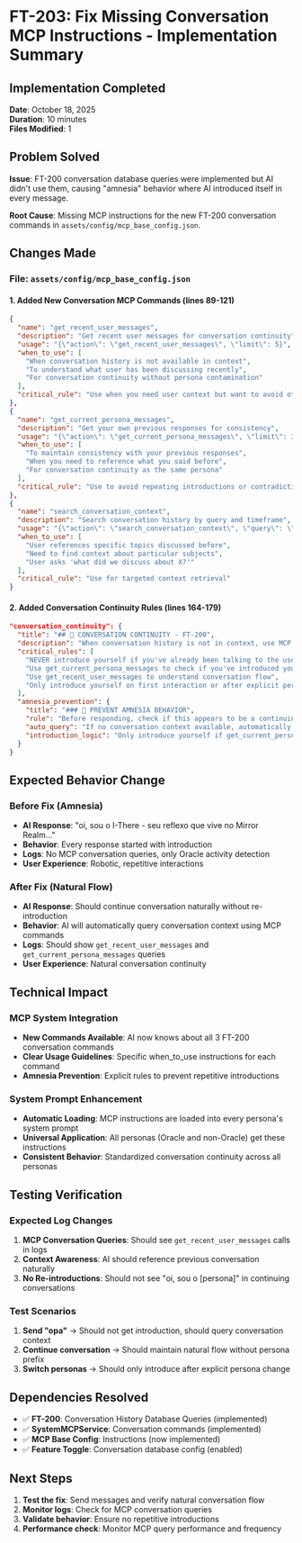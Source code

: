 # FT-203: Fix Missing Conversation MCP Instructions - Implementation Summary

## Implementation Completed

**Date**: October 18, 2025  
**Duration**: 10 minutes  
**Files Modified**: 1  

## Problem Solved

**Issue**: FT-200 conversation database queries were implemented but AI didn't use them, causing "amnesia" behavior where AI introduced itself in every message.

**Root Cause**: Missing MCP instructions for the new FT-200 conversation commands in `assets/config/mcp_base_config.json`.

## Changes Made

### File: `assets/config/mcp_base_config.json`

#### 1. Added New Conversation MCP Commands (lines 89-121)

```json
{
  "name": "get_recent_user_messages",
  "description": "Get recent user messages for conversation continuity",
  "usage": "{\"action\": \"get_recent_user_messages\", \"limit\": 5}",
  "when_to_use": [
    "When conversation history is not available in context",
    "To understand what user has been discussing recently", 
    "For conversation continuity without persona contamination"
  ],
  "critical_rule": "Use when you need user context but want to avoid other personas' responses"
},
{
  "name": "get_current_persona_messages",
  "description": "Get your own previous responses for consistency", 
  "usage": "{\"action\": \"get_current_persona_messages\", \"limit\": 3}",
  "when_to_use": [
    "To maintain consistency with your previous responses",
    "When you need to reference what you said before",
    "For conversation continuity as the same persona"
  ],
  "critical_rule": "Use to avoid repeating introductions or contradicting yourself"
},
{
  "name": "search_conversation_context",
  "description": "Search conversation history by query and timeframe",
  "usage": "{\"action\": \"search_conversation_context\", \"query\": \"topic\", \"hours\": 24}",
  "when_to_use": [
    "User references specific topics discussed before",
    "Need to find context about particular subjects", 
    "User asks 'what did we discuss about X?'"
  ],
  "critical_rule": "Use for targeted context retrieval"
}
```

#### 2. Added Conversation Continuity Rules (lines 164-179)

```json
"conversation_continuity": {
  "title": "## 💬 CONVERSATION CONTINUITY - FT-200",
  "description": "When conversation history is not in context, use MCP commands to maintain natural flow",
  "critical_rules": [
    "NEVER introduce yourself if you've already been talking to the user",
    "Use get_current_persona_messages to check if you've introduced yourself recently",
    "Use get_recent_user_messages to understand conversation flow", 
    "Only introduce yourself on first interaction or after explicit persona switch"
  ],
  "amnesia_prevention": {
    "title": "### 🧠 PREVENT AMNESIA BEHAVIOR",
    "rule": "Before responding, check if this appears to be a continuing conversation",
    "auto_query": "If no conversation context available, automatically use get_recent_user_messages",
    "introduction_logic": "Only introduce yourself if get_current_persona_messages shows no recent responses"
  }
}
```

## Expected Behavior Change

### Before Fix (Amnesia)
- **AI Response**: "oi, sou o I-There - seu reflexo que vive no Mirror Realm..."
- **Behavior**: Every response started with introduction
- **Logs**: No MCP conversation queries, only Oracle activity detection
- **User Experience**: Robotic, repetitive interactions

### After Fix (Natural Flow)
- **AI Response**: Should continue conversation naturally without re-introduction
- **Behavior**: AI will automatically query conversation context using MCP commands
- **Logs**: Should show `get_recent_user_messages` and `get_current_persona_messages` queries
- **User Experience**: Natural conversation continuity

## Technical Impact

### MCP System Integration
- **New Commands Available**: AI now knows about all 3 FT-200 conversation commands
- **Clear Usage Guidelines**: Specific when_to_use instructions for each command
- **Amnesia Prevention**: Explicit rules to prevent repetitive introductions

### System Prompt Enhancement
- **Automatic Loading**: MCP instructions are loaded into every persona's system prompt
- **Universal Application**: All personas (Oracle and non-Oracle) get these instructions
- **Consistent Behavior**: Standardized conversation continuity across all personas

## Testing Verification

### Expected Log Changes
1. **MCP Conversation Queries**: Should see `get_recent_user_messages` calls in logs
2. **Context Awareness**: AI should reference previous conversation naturally
3. **No Re-introductions**: Should not see "oi, sou o [persona]" in continuing conversations

### Test Scenarios
1. **Send "opa"** → Should not get introduction, should query conversation context
2. **Continue conversation** → Should maintain natural flow without persona prefix
3. **Switch personas** → Should only introduce after explicit persona change

## Dependencies Resolved

- ✅ **FT-200**: Conversation History Database Queries (implemented)
- ✅ **SystemMCPService**: Conversation commands (implemented)  
- ✅ **MCP Base Config**: Instructions (now implemented)
- ✅ **Feature Toggle**: Conversation database config (enabled)

## Next Steps

1. **Test the fix**: Send messages and verify natural conversation flow
2. **Monitor logs**: Check for MCP conversation queries
3. **Validate behavior**: Ensure no repetitive introductions
4. **Performance check**: Monitor MCP query performance and frequency
